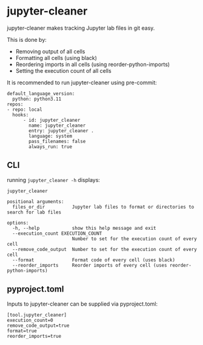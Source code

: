 # jupyter-cleaner

jupyter-cleaner makes tracking Jupyter lab files in git easy.

This is done by:
- Removing output of all cells
- Formatting all cells (using black)
- Reordering imports in all cells (using reorder-python-imports)
- Setting the execution count of all cells

It is recommended to run jupyter-cleaner using pre-commit:
```
default_language_version:
  python: python3.11
repos:
- repo: local
  hooks:
      - id: jupyter_cleaner
        name: jupyter_cleaner
        entry: jupyter_cleaner .
        language: system
        pass_filenames: false
        always_run: true
```

## CLI
running `jupyter_cleaner -h` displays:
```
jupyter_cleaner

positional arguments:
  files_or_dir          Jupyter lab files to format or directories to search for lab files

options:
  -h, --help            show this help message and exit
  --execution_count EXECUTION_COUNT
                        Number to set for the execution count of every cell
  --remove_code_output  Number to set for the execution count of every cell
  --format              Format code of every cell (uses black)
  --reorder_imports     Reorder imports of every cell (uses reorder-python-imports)
```

## pyproject.toml
Inputs to jupyter-cleaner can be supplied via pyproject.toml:
```
[tool.jupyter_cleaner]
execution_count=0
remove_code_output=true
format=true
reorder_imports=true
```
